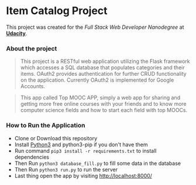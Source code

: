 # Item Catalog Project
This project was created for the *Full Stack Web Developer Nanodegree* at [**Udacity**](https://www.udacity.com/degrees/full-stack-web-developer-nanodegree--nd004).

### About the project
> This project is a RESTful web application utilizing the Flask framework which accesses a SQL database that populates categories and their items. OAuth2 provides authentication for further CRUD functionality on the application. Currently OAuth2 is implemented for Google Accounts.

> This app called Top MOOC APP, simply a web app for sharing and getting more free online courses with your friends and to know more computer science fields and how to start each field with top MOOCs.

### How to Run the Application
  * Clone or Download this repository
  * Install [Python3](https://www.python.org/) and python3-pip if you don't have them
  * Run command `pip3 install -r requirements.txt` to install dependencies
  * Then Run `python3 database_fill.py` to fill some data in the database
  * Then Run `python3 run.py` to run the server
  * Last thing open the app by visiting [http://localhost:8000/](http://localhost:8000/)
  